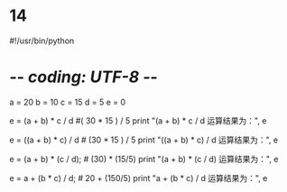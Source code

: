 # 14
#!/usr/bin/python
# -*- coding: UTF-8 -*-
 
a = 20
b = 10
c = 15
d = 5
e = 0
 
e = (a + b) * c / d       #( 30 * 15 ) / 5
print "(a + b) * c / d 运算结果为：",  e
 
e = ((a + b) * c) / d     # (30 * 15 ) / 5
print "((a + b) * c) / d 运算结果为：",  e
 
e = (a + b) * (c / d);    # (30) * (15/5)
print "(a + b) * (c / d) 运算结果为：",  e
 
e = a + (b * c) / d;      #  20 + (150/5)
print "a + (b * c) / d 运算结果为：",  e
